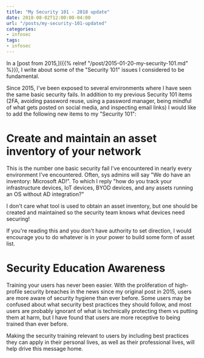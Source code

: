 ```yaml
---
title: "My Security 101 - 2018 update"
date: 2018-08-02T12:00:00-04:00
url: "/posts/my-security-101-updated"
categories:
- infosec
tags:
- infosec
---
```


In a [post from 2015,]({{% relref "/post/2015-01-20-my-security-101.md" %}}), I write
about some of the "Security 101" issues I considered to be fundamental.

Since 2015, I've been exposed to several environments where I have seen the same
basic security fails. In addition to my previous Security 101 items (2FA,
avoiding password reuse, using a password manager, being mindful of what gets
posted on social media, and inspecting email links) I would like to add the
following new items to my "Security 101":

# Create and maintain an asset inventory of your network

This is the number one basic security fail I've encountered in nearly every
environment I've encountered. Often, sys admins will say "We do have an
inventory: Microsoft AD!". To which I reply "how do you track your
infrastructure devices, IoT devices, BYOD devices, and any assets running an OS
without AD integration?"

I don't care what tool is used to obtain an asset inventory, but one should be
created and maintained so the security team knows what devices need securing!

If you're reading this and you don't have authority to set direction, I would
encourage you to do whatever is in your power to build some form of asset list.

# Security Education Awareness

Training your users has never been easier. With the proliferation of
high-profile security breaches in the news since my original post in 2015, users
are more aware of security hygiene than ever before. Some users may be confused
about what security best practices they should follow, and most users are
probably ignorant of what is technically protecting them vs putting them at
harm, but I have found that users are more receptive to being trained than ever
before.

Making the security training relevant to users by including best practices they
can apply in their personal lives, as well as their professional lives, will
help drive this message home.
